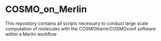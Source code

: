 # COSMO_on_Merlin
This repository contains all scripts necessary to conduct large scale computation of molecules with the COSMOtherm/COSMOconf software within a Merlin workflow
